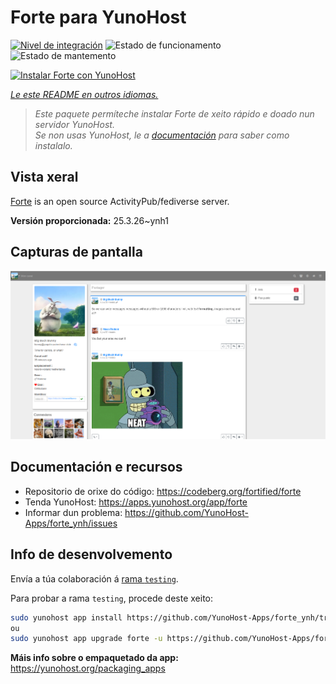 <!--
NOTA: Este README foi creado automáticamente por <https://github.com/YunoHost/apps/tree/master/tools/readme_generator>
NON debe editarse manualmente.
-->

# Forte para YunoHost

[![Nivel de integración](https://apps.yunohost.org/badge/integration/forte)](https://ci-apps.yunohost.org/ci/apps/forte/)
![Estado de funcionamento](https://apps.yunohost.org/badge/state/forte)
![Estado de mantemento](https://apps.yunohost.org/badge/maintained/forte)

[![Instalar Forte con YunoHost](https://install-app.yunohost.org/install-with-yunohost.svg)](https://install-app.yunohost.org/?app=forte)

*[Le este README en outros idiomas.](./ALL_README.md)*

> *Este paquete permíteche instalar Forte de xeito rápido e doado nun servidor YunoHost.*  
> *Se non usas YunoHost, le a [documentación](https://yunohost.org/install) para saber como instalalo.*

## Vista xeral

[Forte](https://codeberg.org/fortified/forte/) is an open source ActivityPub/fediverse server.


**Versión proporcionada:** 25.3.26~ynh1

## Capturas de pantalla

![Captura de pantalla de Forte](./doc/screenshots/example.png)

## Documentación e recursos

- Repositorio de orixe do código: <https://codeberg.org/fortified/forte>
- Tenda YunoHost: <https://apps.yunohost.org/app/forte>
- Informar dun problema: <https://github.com/YunoHost-Apps/forte_ynh/issues>

## Info de desenvolvemento

Envía a túa colaboración á [rama `testing`](https://github.com/YunoHost-Apps/forte_ynh/tree/testing).

Para probar a rama `testing`, procede deste xeito:

```bash
sudo yunohost app install https://github.com/YunoHost-Apps/forte_ynh/tree/testing --debug
ou
sudo yunohost app upgrade forte -u https://github.com/YunoHost-Apps/forte_ynh/tree/testing --debug
```

**Máis info sobre o empaquetado da app:** <https://yunohost.org/packaging_apps>
